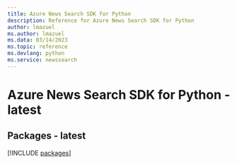 ```yaml
---
title: Azure News Search SDK for Python
description: Reference for Azure News Search SDK for Python
author: lmazuel
ms.author: lmazuel
ms.data: 03/14/2023
ms.topic: reference
ms.devlang: python
ms.service: newssearch
---
```

# Azure News Search SDK for Python - latest
## Packages - latest
[!INCLUDE [packages](news-search-index.md)]